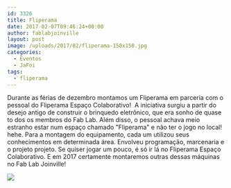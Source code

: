 ```yaml
---
id: 3326
title: Fliperama
date: 2017-02-07T09:46:24+00:00
author: fablabjoinville
layout: post
image: /uploads/2017/02/fliperama-150x150.jpg
categories:
  - Eventos
  - JaFoi
tags:
  - fliperama
---
```

Durante as férias de dezembro montamos um Fliperama em parceria com o pessoal
do Fliperama Espaço Colaborativo!  A iniciativa surgiu a partir do desejo
antigo de construir o brinquedo eletrônico, que era sonho de quase to dos os
membros do Fab Lab. Além disso, o pessoal achava meio estranho estar num espaço
chamado "Fliperama" e não ter o jogo no local! hehe. Para a montagem do
equipamento, cada um utilizou seus conhecimentos em determinada área. Envolveu
programação, marcenaria e o projeto projeto. Se quiser jogar um pouco, é só ir
lá no Fliperama Espaço Colaborativo. E em 2017 certamente montaremos outras
dessas máquinas no Fab Lab Joinville!

![](http://www.fablabjoinville.com.br/uploads/2017/02/fliperama-768x768.jpg)
